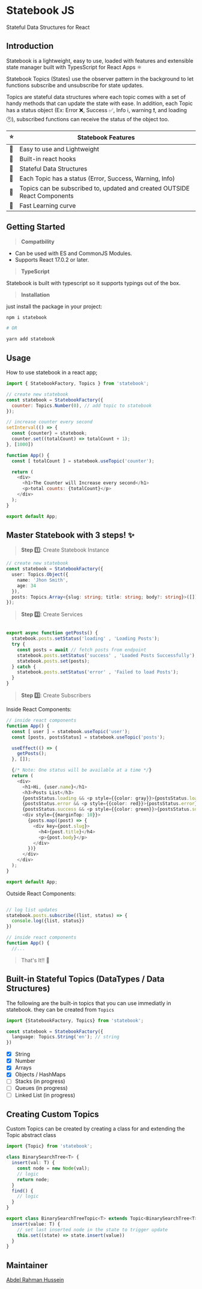 # Statebook JS
Stateful Data Structures for React

## Introduction
Statebook is a lightweight, easy to use, loaded with features and extensible state manager built with TypesScript for React Apps ⚛️

Statebook Topics (States) use the observer pattern in the background to let functions subscribe and unsubscribe for state updates.

Topics are stateful data structures where each topic comes with a set of handy methods that can update the state with ease. In addition, each Topic has a status object (Ex: Error :x:, Success ✅, Info ℹ️, warning ❗, and loading :clock1:), subscribed functions can receive the status of the object too.

|:star:| Statebook Features |
|--|--|
| 🔹 | Easy to use and Lightweight |
| 🔹 | Built-in react hooks |
| 🔹 | Stateful Data Structures |
| 🔹 | Each Topic has a status (Error, Success, Warning, Info) |
| 🔹 | Topics can be subscribed to, updated and created OUTSIDE React Components |
| 🔹 | Fast Learning curve |

## Getting Started
> **Compatbility**
- Can be used with ES and CommonJS Modules. 
-   Supports React 17.0.2 or later.

> **TypeScript**

Statebook is built with typescript so it supports typings out of the box.

> **Installation**

just install the package in your project:

```bash
npm i statebook

# OR

yarn add statebook
```

## Usage

How to use statebook in a react app;

```javascript
import { StatebookFactory, Topics } from 'statebook';

// create new statebook
const statebook = StatebookFactory({
  counter: Topics.Number(0), // add topic to statebook
});

// increase counter every second
setInterval(() => {
  const {counter} = statebook;
  counter.set((totalCount) => totalCount + 1);
}, [1000])

function App() {
  const [ totalCount ] = statebook.useTopic('counter');

  return (
    <div>
      <h1>The Counter will Increase every second</h1>
      <p>total counts: {totalCount}</p>
    </div>
  );
}

export default App;
```

## Master Statebook with 3 steps! ✨

> **Step 1️⃣**: Create Statebook Instance
```typescript
// create new statebook
const statebook = StatebookFactory({
  user: Topics.Object({
    name: 'Jhon Smith',
    age: 34
  }),
  posts: Topics.Array<{slug: string; title: string; body?: string}>([])
});
```

> **Step :two:**: Create Services
```typescript

export async function getPosts() {
  statebook.posts.setStatus('loading' , 'Loading Posts');
  try {
    const posts = await // fetch posts from endpoint
    statebook.posts.setStatus('success' , 'Loaded Posts Successfully');
    statebook.posts.set(posts);
  } catch {
    statebook.posts.setStatus('error' , 'Failed to load Posts');
  }
}
```

> **Step :three:**: Create Subscribers

Inside React Components:
```typescript
// inside react components
function App() {
  const [ user ] = statebook.useTopic('user');
  const [posts, postsStatus] = statebook.useTopic('posts');

  useEffect(() => {
    getPosts();
  }, []);

  {/* Note: One status will be available at a time */}
  return (
    <div>
      <h1>Hi, {user.name}</h1>
      <h3>Posts List</h3>
      {postsStatus.loading && <p style={{color: gray}}>{postsStatus.loading}</p>}
      {postsStatus.error && <p style={{color: red}}>{postsStatus.error}</p>}
      {postsStatus.success && <p style={{color: green}}>{postsStatus.success}</p>}
      <div style={{marginTop: 10}}>
        {posts.map((post) => {
          <div key={post.slug}>
            <h4>{post.title}</h4>
            <p>{post.body}</p>
          </div>
        })}
      </div>
    </div>
  );
}

export default App;

```

Outside React Components:
```typescript

// log list updates
statebook.posts.subscribe((list, status) => {
  console.log({list, status})
})

// inside react components
function App() {
  //...
```

> That's It!! :confetti_ball:

## Built-in Stateful Topics (DataTypes / Data Structures)

The following are the built-in topics that you can use immediatly in statebook. they can be created from  `Topics`

```typescript
import {StatebookFactory, Topics} from 'statebook';

const statebook = StatebookFactory({
  language: Topics.String('en'); // string
})
```

- [X] String
- [X] Number
- [X] Arrays
- [X] Objects / HashMaps
- [ ] Stacks (in progress)
- [ ] Queues (in progress)
- [ ] Linked List (in progress)

## Creating Custom Topics
Custom Topics can be created by creating a class for and extending the Topic abstract class

```TypeScript
import {Topic} from 'statebook';

class BinarySearchTree<T> {
  insert(val: T) {
    const node = new Node(val);
    // logic
    return node;
  }
  find() {
    // logic
  }
}

export class BinarySearchTreeTopic<T> extends Topic<BinarySearchTree<T>> {
  insert(value: T) {
    // set last inserted node in the state to trigger update
    this.set((state) => state.insert(value)) 
  }
}
```


## Maintainer
[Abdel Rahman Hussein](https://github.com/abdelrahman146)
